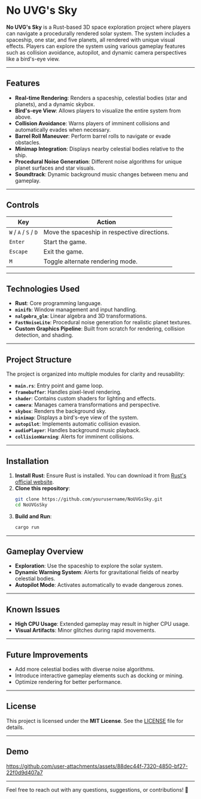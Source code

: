 # No UVG's Sky

**No UVG's Sky** is a Rust-based 3D space exploration project where players can navigate a procedurally rendered solar system. The system includes a spaceship, one star, and five planets, all rendered with unique visual effects. Players can explore the system using various gameplay features such as collision avoidance, autopilot, and dynamic camera perspectives like a bird's-eye view.

---

## Features

- **Real-time Rendering**: Renders a spaceship, celestial bodies (star and planets), and a dynamic skybox.
- **Bird's-eye View**: Allows players to visualize the entire system from above.
- **Collision Avoidance**: Warns players of imminent collisions and automatically evades when necessary.
- **Barrel Roll Maneuver**: Perform barrel rolls to navigate or evade obstacles.
- **Minimap Integration**: Displays nearby celestial bodies relative to the ship.
- **Procedural Noise Generation**: Different noise algorithms for unique planet surfaces and star visuals.
- **Soundtrack**: Dynamic background music changes between menu and gameplay.

---

## Controls

| Key             | Action                              |
|------------------|-------------------------------------|
| `W` / `A` / `S` / `D` | Move the spaceship in respective directions. |
| `Enter`         | Start the game.                     |
| `Escape`        | Exit the game.                      |
| `M`             | Toggle alternate rendering mode.    |

---

## Technologies Used

- **Rust**: Core programming language.
- **`minifb`**: Window management and input handling.
- **`nalgebra_glm`**: Linear algebra and 3D transformations.
- **`FastNoiseLite`**: Procedural noise generation for realistic planet textures.
- **Custom Graphics Pipeline**: Built from scratch for rendering, collision detection, and shading.

---

## Project Structure

The project is organized into multiple modules for clarity and reusability:

- **`main.rs`**: Entry point and game loop.
- **`framebuffer`**: Handles pixel-level rendering.
- **`shader`**: Contains custom shaders for lighting and effects.
- **`camera`**: Manages camera transformations and perspective.
- **`skybox`**: Renders the background sky.
- **`minimap`**: Displays a bird's-eye view of the system.
- **`autopilot`**: Implements automatic collision evasion.
- **`audioPlayer`**: Handles background music playback.
- **`collisionWarning`**: Alerts for imminent collisions.

---

## Installation

1. **Install Rust**: Ensure Rust is installed. You can download it from [Rust's official website](https://www.rust-lang.org/).
2. **Clone this repository**:
   ```bash
   git clone https://github.com/yourusername/NoUVGsSky.git
   cd NoUVGsSky
   ```
3. **Build and Run**:
   ```bash
   cargo run
   ```

---

## Gameplay Overview

- **Exploration**: Use the spaceship to explore the solar system.
- **Dynamic Warning System**: Alerts for gravitational fields of nearby celestial bodies.
- **Autopilot Mode**: Activates automatically to evade dangerous zones.

---

## Known Issues

- **High CPU Usage**: Extended gameplay may result in higher CPU usage.
- **Visual Artifacts**: Minor glitches during rapid movements.

---

## Future Improvements

- Add more celestial bodies with diverse noise algorithms.
- Introduce interactive gameplay elements such as docking or mining.
- Optimize rendering for better performance.

---

## License

This project is licensed under the **MIT License**. See the [LICENSE](./LICENSE) file for details.

---

## Demo



https://github.com/user-attachments/assets/88dec44f-7320-4850-bf27-22f0d9d407a7



---

Feel free to reach out with any questions, suggestions, or contributions! 🚀
